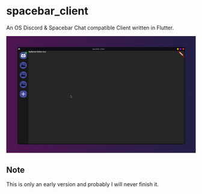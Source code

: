 # spacebar_client

An OS Discord & Spacebar Chat compatible Client written in Flutter.

![Client Preview](doc/client.png)

## Note

This is only an early version and probably I will never finish it.
